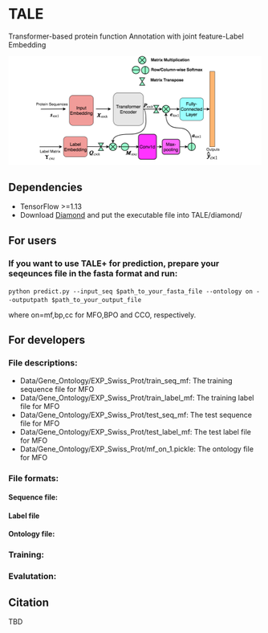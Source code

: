 # TALE
Transformer-based protein function Annotation with joint feature-Label Embedding


![TALE Architecture](/ProteinFuncPred.png)

## Dependencies
* TensorFlow >=1.13
* Download [Diamond](http://www.diamondsearch.org/index.php) and put the executable file into TALE/diamond/


## For users
### If you want to use TALE+ for prediction, prepare your seqeunces file in the fasta format and run:
`python predict.py --input_seq $path_to_your_fasta_file --ontology on --outputpath $path_to_your_output_file`

where on=mf,bp,cc for MFO,BPO and CCO, respectively.

## For developers
### File descriptions:
* Data/Gene_Ontology/EXP_Swiss_Prot/train_seq_mf: The training sequence file for MFO 
* Data/Gene_Ontology/EXP_Swiss_Prot/train_label_mf: The training label file for MFO
* Data/Gene_Ontology/EXP_Swiss_Prot/test_seq_mf: The test sequence file for MFO
* Data/Gene_Ontology/EXP_Swiss_Prot/test_label_mf: The test label file for MFO
* Data/Gene_Ontology/EXP_Swiss_Prot/mf_on_1.pickle: The ontology file for MFO

### File formats:
#### Sequence file:
#### Label file
#### Ontology file:

### Training:

### Evalutation:


## Citation
TBD
